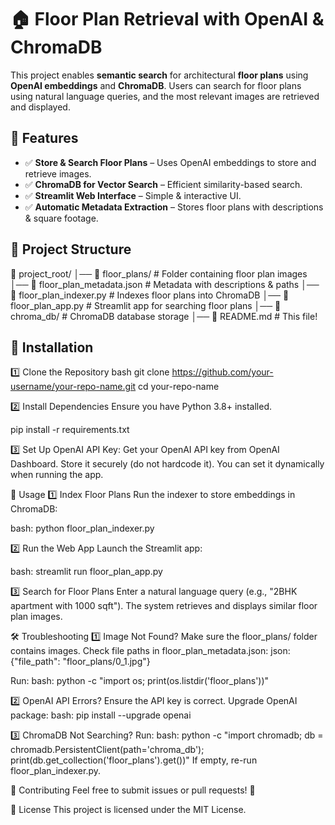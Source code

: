 # 🏠 Floor Plan Retrieval with OpenAI & ChromaDB

This project enables **semantic search** for architectural **floor plans** using **OpenAI embeddings** and **ChromaDB**. Users can search for floor plans using natural language queries, and the most relevant images are retrieved and displayed.

## 📌 Features
- ✅ **Store & Search Floor Plans** – Uses OpenAI embeddings to store and retrieve images.  
- ✅ **ChromaDB for Vector Search** – Efficient similarity-based search.  
- ✅ **Streamlit Web Interface** – Simple & interactive UI.  
- ✅ **Automatic Metadata Extraction** – Stores floor plans with descriptions & square footage.  

## 📂 Project Structure

📁 project_root/ 
│── 📂 floor_plans/ # Folder containing floor plan images 
│── 📄 floor_plan_metadata.json # Metadata with descriptions & paths 
│── 📜 floor_plan_indexer.py # Indexes floor plans into ChromaDB 
│── 📜 floor_plan_app.py # Streamlit app for searching floor plans 
│── 📂 chroma_db/ # ChromaDB database storage 
│── 📄 README.md # This file!


## 🔧 Installation

1️⃣ Clone the Repository
bash
git clone https://github.com/your-username/your-repo-name.git
cd your-repo-name

2️⃣ Install Dependencies
Ensure you have Python 3.8+ installed.

pip install -r requirements.txt

3️⃣ Set Up OpenAI API Key:
Get your OpenAI API key from OpenAI Dashboard.
Store it securely (do not hardcode it).
You can set it dynamically when running the app.

🚀 Usage
1️⃣ Index Floor Plans
Run the indexer to store embeddings in ChromaDB:

bash:
python floor_plan_indexer.py

2️⃣ Run the Web App
Launch the Streamlit app:

bash:
streamlit run floor_plan_app.py

3️⃣ Search for Floor Plans
Enter a natural language query (e.g., "2BHK apartment with 1000 sqft").
The system retrieves and displays similar floor plan images.

🛠 Troubleshooting
1️⃣ Image Not Found?
Make sure the floor_plans/ folder contains images.
Check file paths in floor_plan_metadata.json:
json:
{"file_path": "floor_plans/0_1.jpg"}

Run:
bash:
python -c "import os; print(os.listdir('floor_plans'))"

2️⃣ OpenAI API Errors?
Ensure the API key is correct.
Upgrade OpenAI package:
bash:
pip install --upgrade openai

3️⃣ ChromaDB Not Searching?
Run:
bash:
python -c "import chromadb; db = chromadb.PersistentClient(path='chroma_db'); print(db.get_collection('floor_plans').get())"
If empty, re-run floor_plan_indexer.py.

🤝 Contributing
Feel free to submit issues or pull requests! 🚀

📜 License
This project is licensed under the MIT License.
